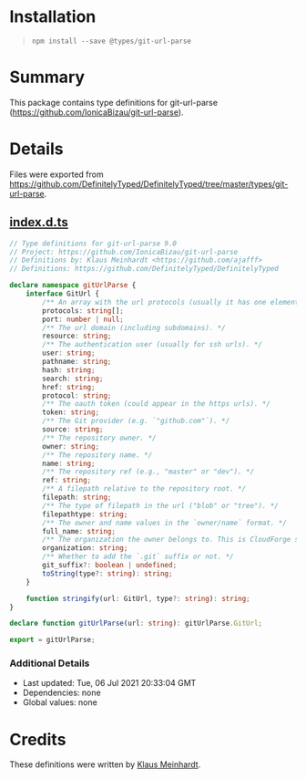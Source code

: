 # Installation
> `npm install --save @types/git-url-parse`

# Summary
This package contains type definitions for git-url-parse (https://github.com/IonicaBizau/git-url-parse).

# Details
Files were exported from https://github.com/DefinitelyTyped/DefinitelyTyped/tree/master/types/git-url-parse.
## [index.d.ts](https://github.com/DefinitelyTyped/DefinitelyTyped/tree/master/types/git-url-parse/index.d.ts)
````ts
// Type definitions for git-url-parse 9.0
// Project: https://github.com/IonicaBizau/git-url-parse
// Definitions by: Klaus Meinhardt <https://github.com/ajafff>
// Definitions: https://github.com/DefinitelyTyped/DefinitelyTyped

declare namespace gitUrlParse {
    interface GitUrl {
        /** An array with the url protocols (usually it has one element). */
        protocols: string[];
        port: number | null;
        /** The url domain (including subdomains). */
        resource: string;
        /** The authentication user (usually for ssh urls). */
        user: string;
        pathname: string;
        hash: string;
        search: string;
        href: string;
        protocol: string;
        /** The oauth token (could appear in the https urls). */
        token: string;
        /** The Git provider (e.g. `"github.com"`). */
        source: string;
        /** The repository owner. */
        owner: string;
        /** The repository name. */
        name: string;
        /** The repository ref (e.g., "master" or "dev"). */
        ref: string;
        /** A filepath relative to the repository root. */
        filepath: string;
        /** The type of filepath in the url ("blob" or "tree"). */
        filepathtype: string;
        /** The owner and name values in the `owner/name` format. */
        full_name: string;
        /** The organization the owner belongs to. This is CloudForge specific. */
        organization: string;
        /** Whether to add the `.git` suffix or not. */
        git_suffix?: boolean | undefined;
        toString(type?: string): string;
    }

    function stringify(url: GitUrl, type?: string): string;
}

declare function gitUrlParse(url: string): gitUrlParse.GitUrl;

export = gitUrlParse;

````

### Additional Details
 * Last updated: Tue, 06 Jul 2021 20:33:04 GMT
 * Dependencies: none
 * Global values: none

# Credits
These definitions were written by [Klaus Meinhardt](https://github.com/ajafff).
